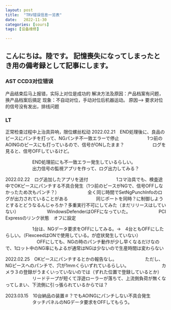 ```yaml
---
layout: post
title:  "TRV错误信息一览表"
date:   2022-11-30
categories: [sours]
tags: [设备维修]  

---
```

こんにちは。陸です。
記憶喪失になってしまったとき用の備考録として記事にします。
---
### AST CCD3对位错误
产品结束后马上报错，实际上对位是成功的
解决方法及原因：产品档案有问题，换产品档案后搞定
现象：不自动对位，手动对位后机器运动。
原因--> 要求对位的信号没有发出，排线问题
### LT
正常检查过程中上治具异响，限位螺丝松动
2022.02.21　END処理後に、良品のピースにパンチを打って、NGパンチ不一致エラーで停止
　　　　　　1つ前のAOINGのピースにも打っているので、信号がONしたまま？
　　　　　　ログを見ると、信号OFFしているけど。

　　　　　　END処理前にも不一致エラー発生しているらしい。
　　　　　　出力信号の監視アプリを作って、ログ出力してみる？

2022.02.22　ログ追加したアプリを送付
　　　　　　1コマ治具でも、検査途中でOKピースにパンチする不具合発生（1つ前のピースがNGで、信号OFFしなかったため次もパンチ？）
　　　　　　全く同じ時間でSetNgPunchInfoのログが出力されていることがある
　　　　　　同じポートを同時？に制御しようとするとどうなるんじゃろか？多重実行不可にしてみた（まだリリースはしていない）
　　　　　　WindowsDefenderはOFFになっていた。
　　　　　　PCI Expressのリンク状態　オフに設定

　　　　　　1台は、NGデータ要求をOFFにしてみる。→　4台ともOFFにしたらしい。（FlexceedはONで使用している。が症状発生していない）
　　　　　　　OFFにしても、NGの時のパンチ動作が少し早くなるだけなので、1ロット中のNG率にもよるが通常はNGは少ないので生産時間は変わらない

2022.02.25　OKピースにパンチするとかの報告なし。
　　　　　　ただし、NGピースへのパンチで、穴が1mmくらいずれているらしい。
　　　　　　　カメラ３の登録がうまくいっていないのでは（ずれた位置で登録しているとか）
　　　　　　リードテープが短くて浮遊ローラーが落ちて、上流側負荷が無くなってしまい、下流側に引っ張られているからでは？

2023.03.15　10台納品の装置＃？でもAOINGにパンチしない不具合発生
　　　　　　タッチパネルのNGデータ要求をOFFしてもらう。
